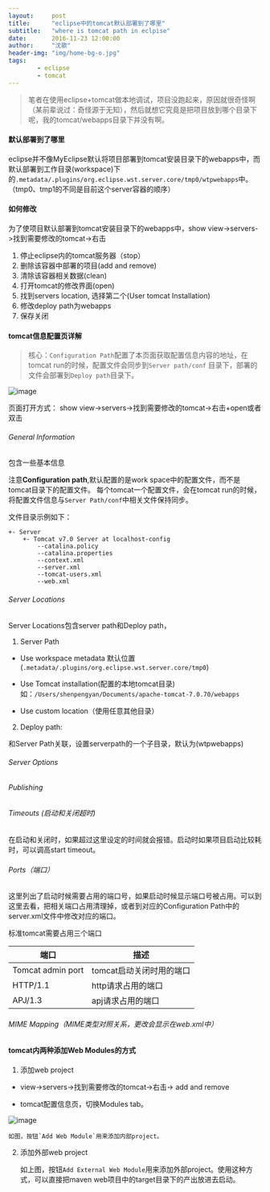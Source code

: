 ```yaml
---
layout:     post
title:      "eclipse中的tomcat默认部署到了哪里"
subtitle:   "where is tomcat path in eclpise"
date:       2016-11-23 12:00:00
author:     "沈歌"
header-img: "img/home-bg-o.jpg"
tags:
        - eclipse
        - tomcat
---
```


> 笔者在使用eclipse+tomcat做本地调试，项目没跑起来，原因就很奇怪啊（某前辈说过：奇怪源于无知），然后就想它究竟是把项目放到哪个目录下呢，我的tomcat/webapps目录下并没有啊。

#### 默认部署到了哪里

eclipse并不像MyEclipse默认将项目部署到tomcat安装目录下的webapps中，而默认部署到工作目录(workspace)下的`.metadata/.plugins/org.eclipse.wst.server.core/tmp0/wtpwebapps`中。（tmp0、tmp1的不同是目前这个server容器的顺序）

#### 如何修改

为了使项目默认部署到tomcat安装目录下的webapps中，show view->servers->找到需要修改的tomcat->右击

1. 停止eclipse内的tomcat服务器（stop）
2. 删除该容器中部署的项目(add and remove)
3. 清除该容器相关数据(clean)
4. 打开tomcat的修改界面(open)
5. 找到servers location, 选择第二个(User tomcat Installation)
6. 修改deploy path为webapps
7. 保存关闭

#### tomcat信息配置页详解

> 核心：`Configuration Path`配置了本页面获取配置信息内容的地址，在tomcat run的时候，配置文件会同步到`Server path/conf` 目录下，部署的文件会部署到`Deploy path`目录下。

![image](https://shenpengyan.github.io/img/in-post/where-is-tomcat-path-in-eclipse/eclipse-tomcat1.png)
 
页面打开方式：
show view->servers->找到需要修改的tomcat->右击+open或者双击

###### General Information
包含一些基本信息

注意**Configuration path**,默认配置的是work
space中的配置文件，而不是tomcat目录下的配置文件。
每个tomcat一个配置文件，会在tomcat run的时候，将配置文件信息与`Server Path/conf`中相关文件保持同步。

文件目录示例如下：

```
+- Server
    +- Tomcat v7.0 Server at localhost-config
        --catalina.policy
        --catalina.properties
        --context.xml
        --server.xml
        --tomcat-users.xml
        --web.xml
```

###### Server Locations

Server Locations包含server path和Deploy path，
1. Server Path
- Use workspace metadata 默认位置(`.metadata/.plugins/org.eclipse.wst.server.core/tmp0`)

- Use Tomcat installation(配置的本地tomcat目录)
如：`/Users/shenpengyan/Documents/apache-tomcat-7.0.70/webapps`

- Use custom location（使用任意其他目录）

2. Deploy path:

和Server Path关联，设置serverpath的一个子目录，默认为(wtpwebapps)

###### Server Options

###### Publishing

###### Timeouts (启动和关闭超时)
在启动和关闭时，如果超过这里设定的时间就会报错。启动时如果项目启动比较耗时，可以调高start timeout。

###### Ports（端口）
这里列出了启动时候需要占用的端口号，如果启动时候显示端口号被占用。可以到这里去看，把相关端口占用清理掉，或者到对应的Configuration Path中的server.xml文件中修改对应的端口。

标准tomcat需要占用三个端口

端口 | 描述
---|---
Tomcat admin port | tomcat启动关闭时用的端口
HTTP/1.1 | http请求占用的端口
APJ/1.3 | apj请求占用的端口

###### MIME Mapping（MIME类型对照关系，更改会显示在web.xml中）

#### tomcat内两种添加Web Modules的方式

1. 添加web project
- view->servers->找到需要修改的tomcat->右击-> add and remove

- tomcat配置信息页，切换Modules tab。

![image](https://shenpengyan.github.io/img/in-post/where-is-tomcat-path-in-eclipse/eclipse-tomcat-2.jpg)
    
    如图，按钮`Add Web Module`用来添加内部project。

2. 添加外部web project

    如上图，按钮`Add External Web Module`用来添加外部project。使用这种方式，可以直接把maven web项目中的target目录下的产出放进去启动。